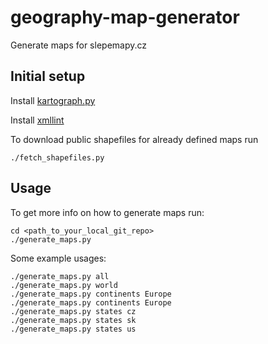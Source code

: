 geography-map-generator
=======================

Generate maps for slepemapy.cz


## Initial setup

Install [kartograph.py](http://kartograph.org/docs/kartograph.py/#installing-kartograph-py)

Install [xmllint](http://xmlsoft.org/xmllint.html)

To download public shapefiles for already defined maps run
```
./fetch_shapefiles.py 
```

## Usage 

To get more info on how to generate maps run:

```
cd <path_to_your_local_git_repo>
./generate_maps.py
```

Some example usages:
```
./generate_maps.py all
./generate_maps.py world
./generate_maps.py continents Europe
./generate_maps.py continents Europe
./generate_maps.py states cz
./generate_maps.py states sk
./generate_maps.py states us
```
